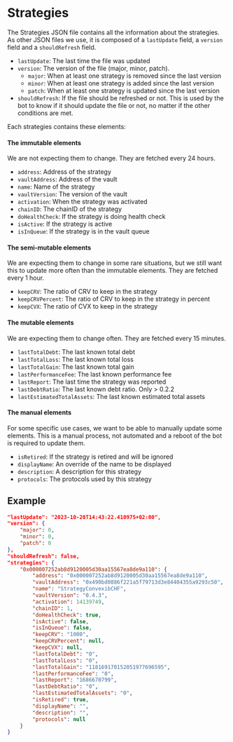 # Strategies
The Strategies JSON file contains all the information about the strategies. As other JSON files we use, it is composed of a `lastUpdate` field, a `version` field and a `shouldRefresh` field.
- `lastUpdate`: The last time the file was updated
- `version`: The version of the file (major, minor, patch).
	- `major`: When at least one strategy is removed since the last version
	- `minor`: When at least one strategy is added since the last version
	- `patch`: When at least one strategy is updated since the last version
- `shouldRefresh`: If the file should be refreshed or not. This is used by the bot to know if it should update the file or not, no matter if the other conditions are met.

Each strategies contains these elements:

#### The immutable elements

We are not expecting them to change. They are fetched every 24 hours.

- `address`: Address of the strategy
- `vaultAddress`: Address of the vault
- `name`: Name of the strategy
- `vaultVersion`: The version of the vault
- `activation`: When the strategy was activated
- `chainID`: The chainID of the strategy
- `doHealthCheck`: If the strategy is doing health check
- `isActive`: If the strategy is active
- `isInQueue`: If the strategy is in the vault queue

#### The semi-mutable elements

We are expecting them to change in some rare situations, but we still want this to update more often than the immutable elements. They are fetched every 1 hour.

- `keepCRV`: The ratio of CRV to keep in the strategy
- `keepCRVPercent`: The ratio of CRV to keep in the strategy in percent
- `keepCVX`: The ratio of CVX to keep in the strategy

#### The mutable elements

We are expecting them to change often. They are fetched every 15 minutes.

- `lastTotalDebt`: The last known total debt
- `lastTotalLoss`: The last known total loss
- `lastTotalGain`: The last known total gain
- `lastPerformanceFee`: The last known performance fee
- `lastReport`: The last time the strategy was reported
- `lastDebtRatio`: The last known debt ratio. Only > 0.2.2
- `lastEstimatedTotalAssets`: The last known estimated total assets

#### The manual elements

For some specific use cases, we want to be able to manually update some elements. This is a manual process, not automated and a reboot of the bot is required to update them.

- `isRetired`: If the strategy is retired and will be ignored
- `displayName`: An override of the name to be displayed
- `description`: A description for this strategy
- `protocols`: The protocols used by this strategy

## Example

```json
"lastUpdate": "2023-10-20T14:43:22.410975+02:00",
"version": {
	"major": 0,
	"minor": 0,
	"patch": 0
},
"shouldRefresh": false,
"strategies": {
	"0x000007252ab8d9120005d30aa15567ea8de9a110": {
		"address": "0x000007252ab8d9120005d30aa15567ea8de9a110",
		"vaultAddress": "0x490bd0886f221a5f79713d3e84404355a9293c50",
		"name": "StrategyConvexibCHF",
		"vaultVersion": "0.4.3",
		"activation": 14139749,
		"chainID": 1,
		"doHealthCheck": true,
		"isActive": false,
		"isInQueue": false,
		"keepCRV": "1000",
		"keepCRVPercent": null,
		"keepCVX": null,
		"lastTotalDebt": "0",
		"lastTotalLoss": "0",
		"lastTotalGain": "118169170152051977696595",
		"lastPerformanceFee": "0",
		"lastReport": "1686670799",
		"lastDebtRatio": "0",
		"lastEstimatedTotalAssets": "0",
		"isRetired": true,
		"displayName": "",
		"description": "",
		"protocols": null
	}
}
```
